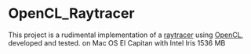 # OpenCL_Raytracer

This project is a rudimental implementation of a <a href="https://en.wikipedia.org/wiki/Ray_tracing_(graphics)">raytracer</a> using <a href="https://en.wikipedia.org/wiki/OpenCL">OpenCL</a>, developed and tested. on Mac OS El Capitan with Intel Iris 1536 MB
